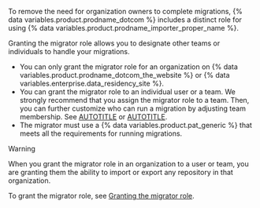 To remove the need for organization owners to complete migrations, {% data variables.product.prodname_dotcom %} includes a distinct role for using {% data variables.product.prodname_importer_proper_name %}.

Granting the migrator role allows you to designate other teams or individuals to handle your migrations.

* You can only grant the migrator role for an organization on {% data variables.product.prodname_dotcom_the_website %} or {% data variables.enterprise.data_residency_site %}.
* You can grant the migrator role to an individual user or a team. We strongly recommend that you assign the migrator role to a team. Then, you can further customize who can run a migration by adjusting team membership. See [AUTOTITLE](/organizations/organizing-members-into-teams/adding-organization-members-to-a-team) or [AUTOTITLE](/organizations/organizing-members-into-teams/removing-organization-members-from-a-team).
* The migrator must use a {% data variables.product.pat_generic %} that meets all the requirements for running migrations.

> [!WARNING]
> When you grant the migrator role in an organization to a user or team, you are granting them the ability to import or export any repository in that organization.

To grant the migrator role, see [Granting the migrator role](#granting-the-migrator-role).
